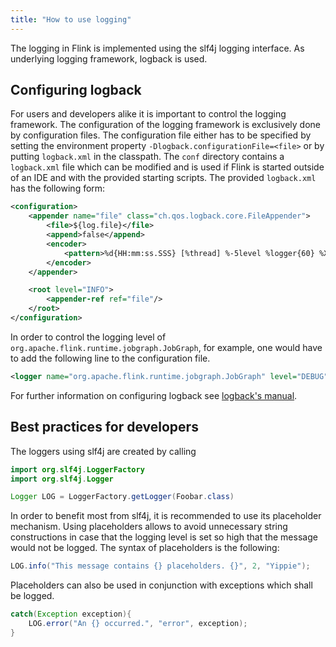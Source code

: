 ```yaml
---
title: "How to use logging"
---
```


The logging in Flink is implemented using the slf4j logging interface. As underlying logging framework, logback is used.

## Configuring logback

For users and developers alike it is important to control the logging framework. 
The configuration of the logging framework is exclusively done by configuration files.
The configuration file either has to be specified by setting the environment property `-Dlogback.configurationFile=<file>` or by putting `logback.xml` in the classpath.
The `conf` directory contains a `logback.xml` file which can be modified and is used if Flink is started outside of an IDE and with the provided starting scripts.
The provided `logback.xml` has the following form:

``` xml
<configuration>
    <appender name="file" class="ch.qos.logback.core.FileAppender">
        <file>${log.file}</file>
        <append>false</append>
        <encoder>
            <pattern>%d{HH:mm:ss.SSS} [%thread] %-5level %logger{60} %X{sourceThread} - %msg%n</pattern>
        </encoder>
    </appender>

    <root level="INFO">
        <appender-ref ref="file"/>
    </root>
</configuration>
```

In order to control the logging level of `org.apache.flink.runtime.jobgraph.JobGraph`, for example, one would have to add the following line to the configuration file.
``` xml
<logger name="org.apache.flink.runtime.jobgraph.JobGraph" level="DEBUG"/>
```

For further information on configuring logback see [logback's manual](http://logback.qos.ch/manual/configuration.html).

## Best practices for developers

The loggers using slf4j are created by calling
``` java
import org.slf4j.LoggerFactory
import org.slf4j.Logger

Logger LOG = LoggerFactory.getLogger(Foobar.class)
```

In order to benefit most from slf4j, it is recommended to use its placeholder mechanism.
Using placeholders allows to avoid unnecessary string constructions in case that the logging level is set so high that the message would not be logged.
The syntax of placeholders is the following:
``` java
LOG.info("This message contains {} placeholders. {}", 2, "Yippie");
```

Placeholders can also be used in conjunction with exceptions which shall be logged.

``` java
catch(Exception exception){
	LOG.error("An {} occurred.", "error", exception);
}
```